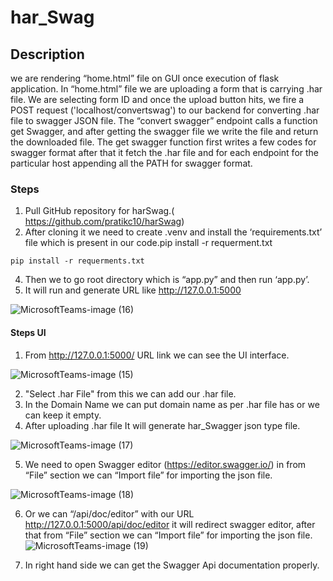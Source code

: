# har_Swag

## Description
we are rendering “home.html” file on GUI once execution of flask application. In “home.html” file we are uploading a form that is carrying .har file. We are selecting form ID and once the upload button hits, we fire a POST request ('localhost/convertswag') to our backend for converting .har file to swagger JSON file. 
The “convert swagger” endpoint calls a function get Swagger, and after getting the swagger file we write the file and return the downloaded file.
The get swagger function first writes a few codes for swagger format after that it fetch the .har file and for each endpoint for the particular host appending all the PATH for swagger format.


### Steps
1. Pull GitHub repository  for harSwag.( https://github.com/pratikc10/harSwag)
2. After cloning it we need to create .venv and install the ‘requirements.txt’ file which is present in our code.pip install -r requerment.txt
```
pip install -r requerments.txt
```
4. Then we to go root directory which is “app.py” and then run ‘app.py’.
5.  It will run and generate URL like http://127.0.0.1:5000

![MicrosoftTeams-image (16)](https://github.com/Debadri-007/harSwag/assets/70701923/67ff3687-f386-4da3-8a0b-ad58db04b328)


#### Steps  UI
1. From http://127.0.0.1:5000/ URL link we can see the UI interface.

![MicrosoftTeams-image (15)](https://github.com/Debadri-007/harSwag/assets/70701923/b0bd3884-8336-40f9-b86c-2d0f09b5b9c3)

2. "Select .har File" from this we can add our .har file.
3. In the Domain Name we can put domain name as per .har file has or we can keep it empty.
4. After uploading  .har file It will generate har_Swagger json type file.

![MicrosoftTeams-image (17)](https://github.com/Debadri-007/harSwag/assets/70701923/5b8bf117-002d-4575-83d7-4c0c73d578f3)

5. We need to open Swagger editor (https://editor.swagger.io/) in from “File” section we can “Import file”
for importing the json file.

![MicrosoftTeams-image (18)](https://github.com/Debadri-007/harSwag/assets/70701923/6e33dc13-b795-40b7-9c13-9f4593b5d884)

6. Or we can “/api/doc/editor” with our URL http://127.0.0.1:5000/api/doc/editor it will redirect swagger editor, after that from “File” section we can “Import file” for importing the json file.
![MicrosoftTeams-image (19)](https://github.com/Debadri-007/harSwag/assets/70701923/dd383ffa-150e-4ab7-ad11-447dfe9df50e)

7. In right hand side we can get the Swagger Api documentation properly.

